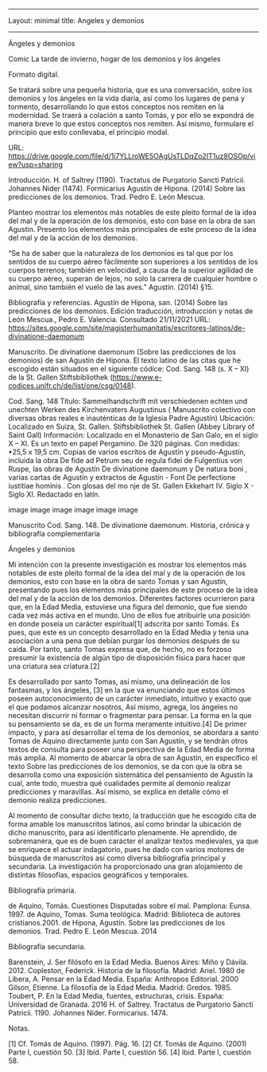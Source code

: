 ___
Layout: minimal
títle: Angeles y demonios
___

Ángeles y demonios

Comic
La tarde de invierno, hogar de los demonios y los ángeles

Formato digital.

Se tratará sobre una pequeña historia, que es una conversación, sobre los demonios y los ángeles en la vida diaria, así como los lugares de pena y tormento, desarrollando lo que estos conceptos nos remiten en la modernidad. Se traerá a colación a santo Tomás, y por ello se expondrá de manera breve lo que estos conceptos nos remiten. Así mismo, formulare el principio que esto conllevaba, el principio modal.

URL:
https://drive.google.com/file/d/1i7YLLroWE5OAgUsTLDqZo2IT1uz8OSOp/view?usp=sharing

Introducción.
H. of Saltrey (1190). Tractatus de Purgatorio Sancti Patricii.
Johannes Nider (1474). Formicarius
Agustín de Hipona. (2014) Sobre las predicciones de los demonios. Trad. Pedro E. León Mescua.

Planteo mostrar los elementos más notables de este pleito formal de la idea del mal y de la operación de los demonios, esto con base en la obra de san Agustin. Presento los elementos más principales de este proceso de la idea del mal y de la acción de los demonios.

“Se ha de saber que la naturaleza de los demonios es tal que por los sentidos de su cuerpo aéreo fácilmente son superiores a los sentidos de los cuerpos terrenos; también en velocidad, a causa de la superior agilidad de su cuerpo aéreo, superan de lejos, no solo la carrera de cualquier hombre o animal, sino también el vuelo de las aves.” Agustín. (2014) §15.

Bibliografía y referencias.
Agustín de Hipona, san. (2014) Sobre las predicciones de los demonios. Edición traducción, introducción y notas de León Mescua., Pedro E. Valencia. Consultado 21/11/2021 URL: https://sites.google.com/site/magisterhumanitatis/escritores-latinos/de-divinatione-daemonum

Manuscrito.
De divinatione daemonum (Sobre las predicciones de los demonios) de san Agustín de Hipona.
El texto latino de las citas que he escogido están situados en el siguiente códice: Cod. Sang. 148 (s. X – XI) de la St. Gallen Stiftsbibliothek (https://www.e-codices.unifr.ch/de/list/one/csg/0148).

Cod. Sang. 148
Título: Sammelhandschrift mit verschiedenen echten und unechten Werken des Kirchenvaters Augustinus ( Manuscrito colectivo con diversas obras reales e inauténticas de la Iglesia Padre Agustín)
Ubicación: Localizado en Suiza, St. Gallen. Stiftsbibliothek St. Gallen (Abbey Library of Saint Gall)
Información: Localizado en el Monasterio de San Galo, en el siglo X – XI. Es un texto en papel Pergamino. De 320 páginas. Con medidas: •25,5 x 19,5 cm. Copias de varios escritos de Agustín y pseudo-Agustín, incluida la obra De fide ad Petrum seu de regula fidei de Fulgentius von Ruspe, las obras de Agustín De divinatione daemonum y De natura boni , varias cartas de Agustín y extractos de Agustín - Font De perfectione iustitiae hominis . Con glosas del mo nje de St. Gallen Ekkehart IV. Siglo X - Siglo XI. Redactado en latín.

image
image
image
image
image
image

Manuscrito Cod. Sang. 148. De divinatione daemonum. Historia, crónica y bibliografía complementaria

Ángeles y demonios

Mi intención con la presente investigación es mostrar los elementos más notables de este pleito formal de la idea del mal y de la operación de los demonios, esto con base en la obra de santo Tomas y san Agustín, presentando pues los elementos más principales de este proceso de la idea del mal y de la acción de los demonios.
Diferentes factores ocurrieron para que, en la Edad Media, estuviese una figura del demonio, que fue siendo cada vez más activa en el mundo. Uno de ellos fue atribuirle una posición en donde poseía un carácter espiritual[1] adscrita por santo Tomás. Es pues, que este es un concepto desarrollado en la Edad Media y tenia una asociación a una pena que debían purgar los demonios después de su caída. Por tanto, santo Tomas expresa que, de hecho, no es forzoso presumir la existencia de algún tipo de disposición física para hacer que una criatura sea criatura.[2]

Es desarrollado por santo Tomas, así mismo, una delineación de los fantasmas, y los ángeles, [3] en la que va enunciando que estos últimos poseen autoconocimiento de un carácter inmediato, intuitivo y exacto que el que podamos alcanzar nosotros, Así mismo, agrega, los ángeles no necesitan discurrir ni formar o fragmentar para pensar. La forma en la que su pensamiento se da, es de un forma meramente intuitivo.[4] De primer impacto, y para así desarrollar el tema de los demonios, se abordara a santo Tomas de Aquino directamente junto con San Agustín, y se tendrán otros textos de consulta para poseer una perspectiva de la Edad Media de forma más amplia.
Al momento de abarcar la obra de san Agustín, en específico el texto Sobre las predicciones de los demonios, se da con que la obra se desarrolla como una exposición sistemática del pensamiento de Agustín la cual, ante todo, muestra qué cualidades permite al demonio realizar predicciones y maravillas. Así mismo, se explica en detalle cómo el demonio realiza predicciones.

Al momento de consultar dicho texto, la traducción que he escogido cita de forma amable los manuscritos latinos, así como brindar la ubicación de dicho manuscrito, para así identificarlo plenamente. He aprendido, de sobremanera, que es de buen carácter el analizar textos medievales, ya que se enriquece el actuar indagatorio, pues he dado con varios motores de búsqueda de manuscritos así como diversa bibliografía principal y secundaria. La investigación ha proporcionado una gran alojamiento de distintas filosofías, espacios geográficos y temporales.

Bibliografía primaria.

de Aquino, Tomás. Cuestiones Disputadas sobre el mal. Pamplona: Eunsa. 1997.
de Aquino, Tomas. Suma teológica. Madrid: Biblioteca de autores cristianos.2001.
de Hipona, Agustín. Sobre las predicciones de los demonios. Trad. Pedro E.
León Mescua. 2014

Bibliografía secundaria.

Barenstein, J. Ser filósofo en la Edad Media. Buenos Aires: Miño y Dávila. 2012.
Copleston, Federick. Historia de la filosofía. Madrid: Ariel. 1980
de Libera, A. Pensar en la Edad Media. España: Anthropos Editorial. 2000
Gilson, Etienne. La filosofía de la Edad Media. Madrid: Gredos. 1985.
Toubert, P. En la Edad Media, fuentes, estructuras, crisis. España: Universidad de
Granada. 2016
H. of Saltrey. Tractatus de Purgatorio Sancti Patricii. 1190.
Johannes Nider. Formicarius. 1474.

Notas.

[1] Cf. Tomás de Aquino. (1997). Pág. 16.
[2] Cf. Tomás de Aquino. (2001) Parte I, cuestión 50.
[3] Ibíd. Parte I, cuestión 56.
[4] Ibid. Parte I, cuestión 58.
